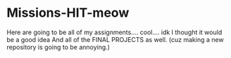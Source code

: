 # Missions-HIT-meow

Here are going to be all of my assignments.... cool.... idk I thought it would be a good idea
And all of the FINAL PROJECTS as well. (cuz making a new repository is going to be annoying.)
